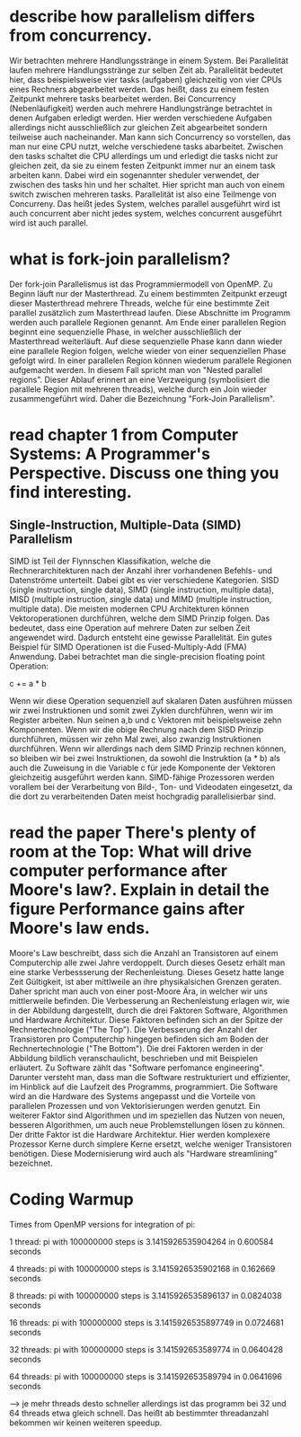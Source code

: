 # describe how **parallelism** differs from **concurrency**.

Wir betrachten mehrere Handlungsstränge in einem System. Bei Parallelität laufen mehrere Handlungsstränge zur selben Zeit ab. Parallelität bedeutet hier, dass beispielsweise vier tasks (aufgaben) gleichzeitig von vier CPUs eines Rechners abgearbeitet werden. Das heißt, dass zu einem festen Zeitpunkt mehrere tasks bearbeitet werden. Bei Concurrency (Nebenläufigkeit) werden auch mehrere Handlungstränge betrachtet in denen Aufgaben erledigt werden. Hier werden verschiedene Aufgaben allerdings nicht ausschließlich zur gleichen Zeit abgearbeitet sondern teilweise auch nacheinander. Man kann sich Concurrency so vorstellen, das man nur eine CPU nutzt, welche verschiedene tasks abarbeitet. Zwischen den tasks schaltet die CPU allerdings um und erledigt die tasks nicht zur gleichen zeit, da sie zu einem festen Zeitpunkt immer nur an einem task arbeiten kann. Dabei wird ein sogenannter sheduler verwendet, der zwischen des tasks hin und her schaltet. Hier spricht man auch von einem switch zwischen mehreren tasks. Parallelität ist also eine Teilmenge von Concurreny. Das heißt jedes System, welches parallel ausgeführt wird ist auch concurrent aber nicht jedes system, welches concurrent ausgeführt wird ist auch parallel.

# what is **fork-join parallelism**?

Der fork-join Parallelismus ist das Programmiermodell von OpenMP. Zu Beginn läuft nur der Masterthread. Zu einem bestimmten Zeitpunkt erzeugt dieser Masterthread mehrere Threads, welche für eine bestimmte Zeit parallel zusätzlich zum Masterthread laufen. Diese Abschnitte im Programm werden auch parallele Regionen genannt. Am Ende einer parallelen Region beginnt eine sequenzielle Phase, in welcher ausschließlich der Masterthread weiterläuft. Auf diese sequenzielle Phase kann dann wieder eine parallele Region folgen, welche wieder von einer sequenziellen Phase gefolgt wird. In einer parallelen Region können wiederum parallele Regionen aufgemacht werden. In diesem Fall spricht man von "Nested parallel regions". Dieser Ablauf erinnert an eine Verzweigung (symbolisiert die parallele Region mit mehreren threads), welche durch ein Join wieder zusammengeführt wird. Daher die Bezeichnung "Fork-Join Parallelism".

# **read chapter 1** from Computer Systems: A Programmer's Perspective. Discuss one thing you find interesting.

## Single-Instruction, Multiple-Data (SIMD) Parallelism

SIMD ist Teil der Flynnschen Klassifikation, welche die Rechnerarchitekturen nach der Anzahl ihrer vorhandenen Befehls- und Datenströme unterteilt. Dabei gibt es vier verschiedene Kategorien. SISD (single instruction, single data), SIMD (single instruction, multiple data), MISD (multiple instruction, single data) und MIMD (multiple instruction, multiple data).
Die meisten modernen CPU Architekturen können Vektoroperationen durchführen, welche dem SIMD Prinzip folgen. Das bedeutet, dass eine Operation auf mehrere Daten zur selben Zeit angewendet wird. Dadurch entsteht eine gewisse Parallelität. Ein gutes Beispiel für SIMD Operationen ist die Fused-Multiply-Add (FMA) Anwendung. Dabei betrachtet man die single-precision floating point Operation:

c += a * b

Wenn wir diese Operation sequenziell auf skalaren Daten ausführen müssen wir zwei Instruktionen und somit zwei Zyklen durchführen, wenn wir im Register arbeiten.
Nun seinen a,b und c Vektoren mit beispielsweise zehn Komponenten. Wenn wir die obige Rechnung nach dem SISD Prinzip durchführen, müssen wir zehn Mal zwei, also zwanzig Instruktionen durchführen. Wenn wir allerdings nach dem SIMD Prinzip rechnen können, so bleiben wir bei zwei Instruktionen, da sowohl die Instruktion (a * b) als auch die Zuweisung in die Variable c für jede Komponente der Vektoren gleichzeitig ausgeführt werden kann.
SIMD-fähige Prozessoren werden vorallem bei der Verarbeitung von Bild-, Ton- und Videodaten eingesetzt, da die dort zu verarbeitenden Daten meist hochgradig parallelisierbar sind. 


# read the paper **There's plenty of room at the Top: What will drive computer performance after Moore's law?**. Explain in detail the figure **Performance gains after Moore's law ends.**
Moore's Law beschreibt, dass sich die Anzahl an Transistoren auf einem Computerchip alle zwei Jahre verdoppelt. Durch dieses Gesetz erhält man eine starke Verbessserung der Rechenleistung. Dieses Gesetz hatte lange Zeit Gültigkeit, ist aber mittlweile an ihre physikalsichen Grenzen geraten. Daher spricht man auch von einer post-Moore Ära, in welcher wir uns mittlerweile befinden. Die Verbesserung an Rechenleistung erlagen wir, wie in der Abbildung dargestellt, durch die drei Faktoren Software, Algorithmen und Hardware Architektur. Diese Faktoren befinden sich an der Spitze der Rechnertechnologie ("The Top"). Die Verbesserung der Anzahl der Transistoren pro Computerchip hingegen befinden sich am Boden der Rechnertechnologie ("The Bottom"). Die drei Faktoren werden in der Abbildung bildlich veranschaulicht, beschrieben und mit Beispielen erläutert. Zu Software zählt das "Software perfomance engineering". Darunter versteht man, dass man die Software restrukturiert und effizienter, im Hinblick auf die Laufzeit des Programms, programmiert. Die Software wird an die Hardware des Systems angepasst und die Vorteile von parallelen Prozessen und von Vektorisierungen werden genutzt. Ein weiterer Faktor sind Algorithmen und im speziellen das Nutzen von neuen, besseren Algorithmen, um auch neue Problemstellungen lösen zu können. Der dritte Faktor ist die Hardware Architektur. Hier werden komplexere Prozessor Kerne durch simplere Kerne ersetzt, welche weniger Transistoren benötigen. Diese Modernisierung wird auch als "Hardware streamlining" bezeichnet.


# Coding Warmup

Times from OpenMP versions for integration of pi:

1 thread: pi with 100000000 steps is 3.1415926535904264 in 0.600584 seconds

4 threads: pi with 100000000 steps is 3.1415926535902168 in 0.162669 seconds

8 threads: pi with 100000000 steps is 3.1415926535896137 in 0.0824038 seconds

16 threads: pi with 100000000 steps is 3.1415926535897749 in 0.0724681 seconds

32 threads: pi with 100000000 steps is 3.141592653589774 in 0.0640428 seconds

64 threads: pi with 100000000 steps is 3.141592653589794 in 0.0641696 seconds

--> je mehr threads desto schneller allerdings ist das programm bei 32 und 64 threads etwa gleich schnell. Das heißt ab bestimmter threadanzahl bekommen wir keinen weiteren speedup.

